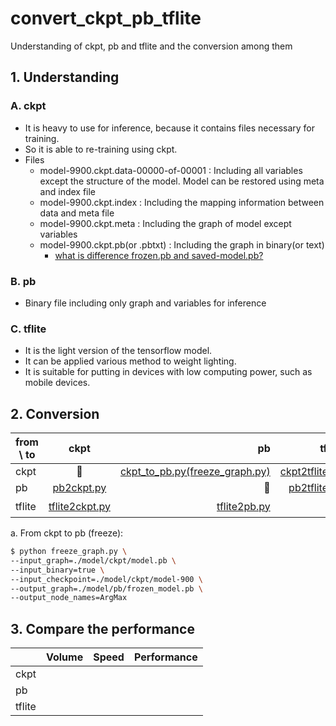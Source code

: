 # convert_ckpt_pb_tflite
Understanding of ckpt, pb and tflite and the conversion among them

## 1. Understanding
### A. ckpt
  * It is heavy to use for inference, because it contains files necessary for training.
  * So it is able to re-training using ckpt.
  * Files
    * model-9900.ckpt.data-00000-of-00001 : Including all variables except the structure of the model. Model can be restored using meta and index file
    * model-9900.ckpt.index : Including the mapping information between data and meta file
    * model-9900.ckpt.meta : Including the graph of model except variables
    * model-9900.ckpt.pb(or .pbtxt) : Including the graph in binary(or text)
      * [what is difference frozen.pb and saved-model.pb?](https://stackoverflow.com/questions/52934795/what-is-difference-frozen-inference-graph-pb-and-saved-model-pb)

### B. pb
  * Binary file including only graph and variables for inference
    
### C. tflite
  * It is the light version of the tensorflow model.
  * It can be applied various method to weight lighting.
  * It is suitable for putting in devices with low computing power, such as mobile devices.

## 2. Conversion
| from \  to    | ckpt  | pb    | tflite |
| ------------- |:-----:| -----:| ------:|
| ckpt          |🍪|[ckpt_to_pb.py(freeze_graph.py)](www.naver.com)|[ckpt2tflite.py](www.naver.com)|
| pb            |[pb2ckpt.py](www.naver.com)|🍦|[pb2tflite.py](www.naver.com)|
| tflite        |[tflite2ckpt.py](www.naver.com)|[tflite2pb.py](www.naver.com)|☕️|

 a. From ckpt to pb (freeze):
```bash
$ python freeze_graph.py \
--input_graph=./model/ckpt/model.pb \
--input_binary=true \
--input_checkpoint=./model/ckpt/model-900 \
--output_graph=./model/pb/frozen_model.pb \
--output_node_names=ArgMax 
```

## 3. Compare the performance

|               | Volume  | Speed    | Performance |
| ------------- |:-----:| -----:| ------:|
| ckpt          |  |       |        |
| pb            |       |       |        |
| tflite        |       |       |      |
